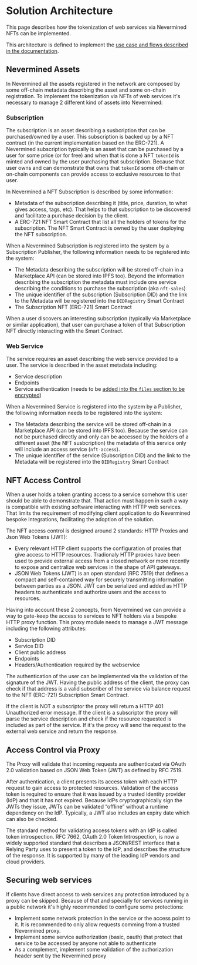 # Solution Architecture

This page describes how the tokenization of web services via Nevermined NFTs can be implemented.

This architecture is defined to implement the [use case and flows described in the documentation](UserFlows.md).

## Nevermined Assets

In Nevermined all the assets registered in the network are composed by some off-chain metadata describing the asset and some on-chain registration.
To implement the tokenization via NFTs of web services it's necessary to manage 2 different kind of assets into Nevermined:

### Subscription

The subscription is an asset describing a susbcription that can be purchased/owned by a user. This subscription is backed up by a NFT contract (in the current implementation based on the ERC-721). A Nevermined subscription typically is an asset that can be purchased by a user for some price (or for free) and when that is done a NFT `tokenId` is minted and owned by the user purchasing that subscription. Because that user owns and can demonstrate that owns that `tokenId` some off-chain or on-chain components can provide access to exclusive resources to that user.

In Nevermined a NFT Subscription is described by some information:

* Metadata of the subscription describing it (title, price, duration, to what gives access, tags, etc). That helps to that subscription to be discovered and facilitate a purchase decision by the client.
* A ERC-721 NFT Smart Contract that list all the holders of tokens for the subscription. The NFT Smart Contract is owned by the user deploying the NFT subscription.

When a Nevermined Subscription is registered into the system by a Subscription Publisher, the following information needs to be registered into the system:

* The Metadata describing the subscription will be stored off-chain in a Marketplace API (can be stored into IPFS too). Beyond the information describing the subscription the metadata must include one service describing the conditions to purchase the subscription (aka `nft-sales`)
* The unique identifier of the subscription (Subscription DID) and the link to the Metadata will be registered into the `DIDRegistry` Smart Contract
* The Subscription NFT (ERC-721) Smart Contract

When a user discovers an interesting subscription (typically via Marketplace or similar application), that user can purchase a token of that Subscription NFT directly interacting with the Smart Contract.

### Web Service

The service requires an asset describing the web service provided to a user. The service is described in the asset metadata including:

* Service description
* Endpoints
* Service authentication (needs to be [added into the `files` section to be encrypted](https://docs.nevermined.io/docs/architecture/specs/Spec-METADATA#file-attributes))

When a Nevermined Service is registered into the system by a Publisher, the following information needs to be registered into the system:

* The Metadata describing the service will be stored off-chain in a Marketplace API (can be stored into IPFS too). Because the service can not be purchased directly and only can be accessed by the holders of a different asset (the NFT susbcription) the metadata of this service only will include an access service (`nft-access`).
* The unique identifier of the service (Subscription DID) and the link to the Metadata will be registered into the `DIDRegistry` Smart Contract

## NFT Access Control

When a user holds a token granting access to a service somehow this user should be able to demonstrate that. That action must happen in such a way is compatible with existing software interacting with HTTP web services. That limits the requirement of modifying client application to do Nevermined bespoke integrations, facilitating the adoption of the solution.

The NFT access control is designed around 2 standards: HTTP Proxies and Json Web Tokens (JWT):

* Every relevant HTTP client supports the configuration of proxies that give access to HTTP resources. Tradionaly HTTP proxies have been used to provide external access from a closed network or more recently to expose and centralize web services in the shape of API gateways.
* JSON Web Tokens (JWT) is an open standard (RFC 7519) that defines a compact and self-contained way for securely transmitting information between parties as a JSON. JWT can be serialized and added as HTTP headers to authenticate and authorize users and the access to resources.

Having into account these 2 concepts, from Nevermined we can provide a way to gate-keep the access to services to NFT holders via a bespoke HTTP proxy function. This proxy module needs to manage a JWT message including the following attributes:

* Subscription DID
* Service DID
* Client public address
* Endpoints
* Headers/Authentication required by the webservice

The authentication of the user can be implemented via the validation of the signature of the JWT. Having the public address of the client, the proxy can check if that address is a valid subscriber of the service via balance request to the NFT (ERC-721) Subscription Smart Contract.

If the client is NOT a subscriptor the proxy will return a HTTP 401 Unauthorized error message.
If the client is a subscriptor the proxy will parse the service description and check if the resource requested is included as part of the service. If it's the proxy will send the request to the external web service and return the response.

## Access Control via Proxy

The Proxy will validate that incoming requests are authenticated via OAuth 2.0 validation based on JSON Web Token (JWT) as defined by RFC 7519.

After authentication, a client presents its access token with each HTTP request to gain access to protected resources. Validation of the access token is required to ensure that it was  issued by a trusted identity provider (IdP) and that it has not expired. Because IdPs cryptographically sign the JWTs they issue, JWTs can be validated “offline” without a runtime dependency on the IdP. Typically, a JWT also includes an expiry date which can also be checked.

The standard method for validating access tokens with an IdP is called token introspection. RFC 7662, OAuth 2.0 Token Introspection, is now a widely supported standard that describes a JSON/REST interface that a Relying Party uses to present a token to the IdP, and describes the structure of the response. It is supported by many of the leading IdP vendors and cloud providers.








## Securing web services 

If clients have direct access to web services any protection introduced by a proxy can be skipped. Because of that and specially for services running in a public network it's highly recommended to configure some protections:

* Implement some network protection in the service or the access point to it. It is recommended to only allow requests comming from a trusted Nevermined proxy.
* Implement some service authorization (basic, oauth) that protect that service to be accessed by anyone not able to authenticate
* As a complement, implement some validation of the authorization header sent by the Nevermined proxy

